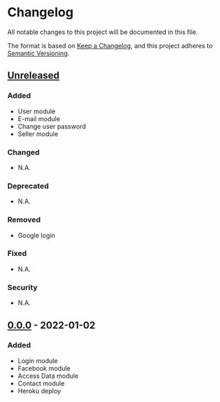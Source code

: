 # Changelog

All notable changes to this project will be documented in this file.

The format is based on [Keep a Changelog](https://keepachangelog.com/en/1.0.0/),
and this project adheres to [Semantic Versioning](https://semver.org/spec/v2.0.0.html).

## [Unreleased]

### Added

- User module
- E-mail module
- Change user password
- Seller module

### Changed

- N.A.

### Deprecated

- N.A.

### Removed

- Google login

### Fixed

- N.A.

### Security

- N.A.

## [0.0.0] - 2022-01-02

### Added

- Login module
- Facebook module
- Access Data module
- Contact module
- Heroku deploy

[unreleased]: https://github.com/7santos/seven-web/compare/v0.0.0...HEAD
[0.0.0]: https://github.com/7santos/seven-web/releases/tag/v0.0.0

